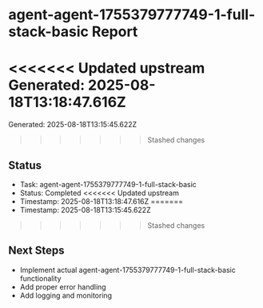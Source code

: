 # agent-agent-1755379777749-1-full-stack-basic Report

<<<<<<< Updated upstream
Generated: 2025-08-18T13:18:47.616Z
=======
Generated: 2025-08-18T13:15:45.622Z
>>>>>>> Stashed changes

## Status
- Task: agent-agent-1755379777749-1-full-stack-basic
- Status: Completed
<<<<<<< Updated upstream
- Timestamp: 2025-08-18T13:18:47.616Z
=======
- Timestamp: 2025-08-18T13:15:45.622Z
>>>>>>> Stashed changes

## Next Steps
- Implement actual agent-agent-1755379777749-1-full-stack-basic functionality
- Add proper error handling
- Add logging and monitoring
